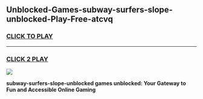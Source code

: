 
## Unblocked-Games-subway-surfers-slope-unblocked-Play-Free-atcvq
<h3>
<a href="https://premium76.site?title=subway-surfers-slope-unblocked&ref=23A">CLICK TO PLAY</a></h3>
<hr>

<h3>
<a href="https://premium76.site?title=subway-surfers-slope-unblocked&ref=23A">CLICK 2 PLAY</a>
  
</h3>

<a href="https://premium76.site?title=subway-surfers-slope-unblocked&ref=23A"><img src="https://clearcache.store/games.png"></a>


**subway-surfers-slope-unblocked games unblocked: Your Gateway to Fun and Accessible Online Gaming**
